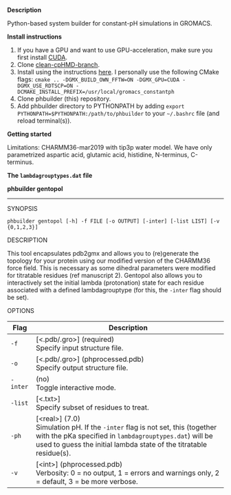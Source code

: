 <b>Description</b>
<p>Python-based system builder for constant-pH simulations in GROMACS.</p>

<b>Install instructions</b>
1. If you have a GPU and want to use GPU-acceleration, make sure you first install <a href="https://docs.nvidia.com/cuda/cuda-installation-guide-linux/index.html#pre-installation-actions">CUDA</a>.
2. Clone <a href="https://bitbucket.org/berkhess/gromacs-constantph/branch/clean-cpHMD-branch">clean-cpHMD-branch</a>.
3. Install using the instructions <a href="https://manual.gromacs.org/documentation/current/install-guide/index.html">here</a>. I personally use the following CMake flags:
`cmake .. -DGMX_BUILD_OWN_FFTW=ON -DGMX_GPU=CUDA -DGMX_USE_RDTSCP=ON -DCMAKE_INSTALL_PREFIX=/usr/local/gromacs_constantph`
4. Clone phbuilder (this) repository.
5. Add phbuilder directory to PYTHONPATH by adding `export PYTHONPATH=$PYTHONPATH:/path/to/phbuilder` to your `~/.bashrc` file (and reload terminal(s)).

<b>Getting started</b>

Limitations: CHARMM36-mar2019 with tip3p water model. We have only parametrized aspartic acid, glutamic acid, histidine, N-terminus, C-terminus.

<b>The `lambdagrouptypes.dat` file</b>



<b>phbuilder gentopol</b>

---

SYNOPSIS

`phbuilder gentopol [-h] -f FILE [-o OUTPUT] [-inter] [-list LIST] [-v {0,1,2,3}]`

DESCRIPTION

This tool encapsulates pdb2gmx and allows you to (re)generate the topology for your protein using our modified version of the CHARMM36 force field. This is necessary as some dihedral parameters were modified for titratable residues (ref manuscript 2). Gentopol also allows you to interactively set the initial lambda (protonation) state for each residue associated with a defined lambdagrouptype (for this, the `-inter` flag should be set).

OPTIONS

| Flag      | Description    |
|-----------|---------|
| `-f`      | [<.pdb/.gro>] (required) <br /> Specify input structure file. | 
| `-o`      | [<.pdb/.gro>] (phprocessed.pdb) <br /> Specify output structure file. | 
| `-inter`  | (no) <br /> Toggle interactive mode. | 
| `-list`   | [<.txt>] <br /> Specify subset of residues to treat. | 
| `-ph`     | [\<real>] (7.0) <br /> Simulation pH. If the `-inter` flag is not set, this (together with the pKa specified in `lambdagrouptypes.dat`) will be used to guess the initial lambda state of the titratable residue(s).|
| `-v`      | [\<int>] (phprocessed.pdb) <br /> Verbosity: 0 = no output, 1 = errors and warnings only, 2 = default, 3 = be more verbose. | 
